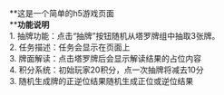 **这是一个简单的h5游戏页面<br>
****功能说明**<br>
	1.	抽牌功能：点击“抽牌”按钮随机从塔罗牌组中抽取3张牌。<br>
	2.	任务描述：任务会显示在页面上<br>
	3.	牌面解读：点击塔罗牌后会显示解读结果的占位内容<br>
  4.	积分系统：初始玩家20积分，点一次抽牌将减去10分<br>
	3.	随机生成牌的正逆位结果随机生成正位或逆位结果<br>
